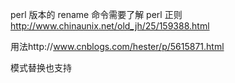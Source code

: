 
perl 版本的 rename 命令需要了解 perl 正则 http://www.chinaunix.net/old_jh/25/159388.html

用法http://www.cnblogs.com/hester/p/5615871.html

模式替换也支持

